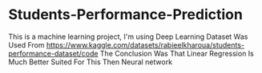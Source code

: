 # Students-Performance-Prediction
This is a machine learning project, I'm using Deep Learning
Dataset Was Used From https://www.kaggle.com/datasets/rabieelkharoua/students-performance-dataset/code
The Conclusion Was That Linear Regression Is Much Better Suited For This Then Neural network
